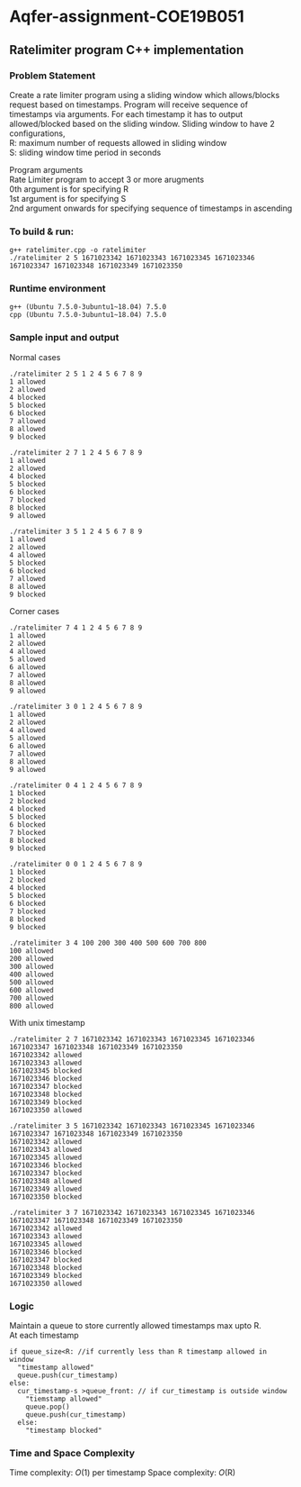 # Aqfer-assignment-COE19B051
## Ratelimiter program C++ implementation
### Problem Statement
Create a rate limiter program using a sliding window which allows/blocks request based on timestamps. Program will receive sequence of timestamps via arguments. For each timestamp it has to output allowed/blocked based on the sliding window.
Sliding window to have 2 configurations,   
R: maximum number of requests allowed in sliding window   
S: sliding window time period in seconds   
   
Program arguments   
Rate Limiter program to accept 3 or more arugments   
0th argument is for specifying R   
1st argument is for specifying S   
2nd argument onwards for specifying sequence of timestamps in ascending   
### To build & run:   
```
g++ ratelimiter.cpp -o ratelimiter
./ratelimiter 2 5 1671023342 1671023343 1671023345 1671023346 1671023347 1671023348 1671023349 1671023350
```

### Runtime environment
`g++ (Ubuntu 7.5.0-3ubuntu1~18.04) 7.5.0`   
`cpp (Ubuntu 7.5.0-3ubuntu1~18.04) 7.5.0`

### Sample input and output

Normal cases
```
./ratelimiter 2 5 1 2 4 5 6 7 8 9
1 allowed
2 allowed
4 blocked
5 blocked
6 blocked
7 allowed
8 allowed
9 blocked

./ratelimiter 2 7 1 2 4 5 6 7 8 9
1 allowed
2 allowed
4 blocked
5 blocked
6 blocked
7 blocked
8 blocked
9 allowed

./ratelimiter 3 5 1 2 4 5 6 7 8 9
1 allowed
2 allowed
4 allowed
5 blocked
6 blocked
7 allowed
8 allowed
9 blocked
```
Corner cases
```
./ratelimiter 7 4 1 2 4 5 6 7 8 9
1 allowed
2 allowed
4 allowed
5 allowed
6 allowed
7 allowed
8 allowed
9 allowed

./ratelimiter 3 0 1 2 4 5 6 7 8 9
1 allowed
2 allowed
4 allowed
5 allowed
6 allowed
7 allowed
8 allowed
9 allowed

./ratelimiter 0 4 1 2 4 5 6 7 8 9
1 blocked
2 blocked
4 blocked
5 blocked
6 blocked
7 blocked
8 blocked
9 blocked

./ratelimiter 0 0 1 2 4 5 6 7 8 9
1 blocked
2 blocked
4 blocked
5 blocked
6 blocked
7 blocked
8 blocked
9 blocked

./ratelimiter 3 4 100 200 300 400 500 600 700 800
100 allowed
200 allowed
300 allowed
400 allowed
500 allowed
600 allowed
700 allowed
800 allowed
```
With unix timestamp
```
./ratelimiter 2 7 1671023342 1671023343 1671023345 1671023346 1671023347 1671023348 1671023349 1671023350
1671023342 allowed
1671023343 allowed
1671023345 blocked
1671023346 blocked
1671023347 blocked
1671023348 blocked
1671023349 blocked
1671023350 allowed

./ratelimiter 3 5 1671023342 1671023343 1671023345 1671023346 1671023347 1671023348 1671023349 1671023350
1671023342 allowed
1671023343 allowed
1671023345 allowed
1671023346 blocked
1671023347 blocked
1671023348 allowed
1671023349 allowed
1671023350 blocked

./ratelimiter 3 7 1671023342 1671023343 1671023345 1671023346 1671023347 1671023348 1671023349 1671023350
1671023342 allowed
1671023343 allowed
1671023345 allowed
1671023346 blocked
1671023347 blocked
1671023348 blocked
1671023349 blocked
1671023350 allowed
```
### Logic

Maintain a queue to store currently allowed timestamps max upto R.   
At each timestamp
```
if queue_size<R: //if currently less than R timestamp allowed in window
  "timestamp allowed"
  queue.push(cur_timestamp)
else:
  cur_timestamp-s >queue_front: // if cur_timestamp is outside window
    "tiemstamp allowed"
    queue.pop()
    queue.push(cur_timestamp)
  else:
    "timestamp blocked"
  ```
### Time and Space Complexity
Time complexity: $O$(1) per timestamp
Space complexity: $O$(R)
